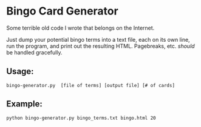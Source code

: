 Bingo Card Generator
====================

Some terrible old code I wrote that belongs on the Internet.

Just dump your potential bingo terms into a text file, each on its own line, run the program, and print out the resulting HTML. Pagebreaks, etc. *should* be handled gracefully.

Usage:
------

```shell
bingo-generator.py  [file of terms] [output file] [# of cards]
```

Example:
--------

```shell
python bingo-generator.py bingo_terms.txt bingo.html 20
```
